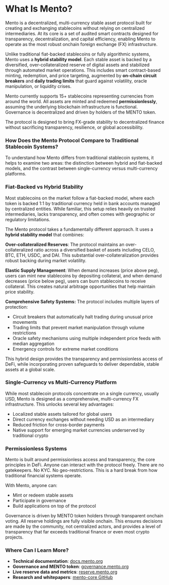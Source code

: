 # What Is Mento?

Mento is a decentralized, multi-currency stable asset protocol built for creating and exchanging stablecoins without relying on centralized intermediaries. At its core is a set of audited smart contracts designed for transparency, decentralization, and capital efficiency, enabling Mento to operate as the most robust onchain foreign exchange (FX) infrastructure.

Unlike traditional fiat-backed stablecoins or fully algorithmic systems, Mento uses a **hybrid stability model**. Each stable asset is backed by a diversified, over-collateralized reserve of digital assets and stabilized through automated market operations. This includes smart contract-based minting, redemption, and price targeting, augmented by **on-chain circuit breakers** and **daily trading limits** that guard against volatility, oracle manipulation, or liquidity crises.

Mento currently supports 15+ stablecoins representing currencies from around the world. All assets are minted and redeemed **permissionlessly**, assuming the underlying blockchain infrastructure is functional. Governance is decentralized and driven by holders of the MENTO token.

The protocol is designed to bring FX-grade stability to decentralized finance without sacrificing transparency, resilience, or global accessibility.

### How Does the Mento Protocol Compare to Traditional Stablecoin Systems?

To understand how Mento differs from traditional stablecoin systems, it helps to examine two areas: the distinction between hybrid and fiat-backed models, and the contrast between single-currency versus multi-currency platforms.

### Fiat-Backed vs Hybrid Stability

Most stablecoins on the market follow a fiat-backed model, where each token is backed 1:1 by traditional currency held in bank accounts managed by centralized entities. While familiar, this setup relies heavily on trusted intermediaries, lacks transparency, and often comes with geographic or regulatory limitations.

The Mento protocol takes a fundamentally different approach. It uses a **hybrid stability model** that combines:

**Over-collateralized Reserves**: The protocol maintains an over-collateralized ratio across a diversified basket of assets including CELO, BTC, ETH, USDC, and DAI. This substantial over-collateralization provides robust backing during market volatility.

**Elastic Supply Management**: When demand increases (price above peg), users can mint new stablecoins by depositing collateral, and when demand decreases (price below peg), users can burn stablecoins to receive collateral. This creates natural arbitrage opportunities that help maintain price stability.

**Comprehensive Safety Systems:** The protocol includes multiple layers of protection:

* Circuit breakers that automatically halt trading during unusual price movements
* Trading limits that prevent market manipulation through volume restrictions
* Oracle safety mechanisms using multiple independent price feeds with median aggregation
* Emergency controls for extreme market conditions

This hybrid design provides the transparency and permissionless access of DeFi, while incorporating proven safeguards to deliver dependable, stable assets at a global scale.

### Single-Currency vs Multi-Currency Platform

While most stablecoin protocols concentrate on a single currency, usually USD, Mento is designed as a comprehensive, multi-currency FX infrastructure. This unlocks several key advantages:

* Localized stable assets tailored for global users
* Direct currency exchanges without needing USD as an intermediary
* Reduced friction for cross-border payments
* Native support for emerging market currencies underserved by traditional crypto

### Permissionless Systems

Mento is built around permissionless access and transparency, the core principles in DeFi. Anyone can interact with the protocol freely. There are no gatekeepers. No KYC. No geo-restrictions. This is a hard break from how traditional financial systems operate.

With Mento, anyone can:

* Mint or redeem stable assets
* Participate in governance
* Build applications on top of the protocol

Governance is driven by MENTO token holders through transparent onchain voting. All reserve holdings are fully visible onchain. This ensures decisions are made by the community, not centralized actors, and provides a level of transparency that far exceeds traditional finance or even most crypto projects.

### Where Can I Learn More?

* **Technical documentation**: [docs.mento.org](https://docs.mento.org/mento)
* **Governance and MENTO token**: [governance.mento.org](https://governance.mento.org/)
* **Live reserve data and metrics**: [reserve.mento.org](https://reserve.mento.org/)
* **Research and whitepapers**: [mento-core GitHub](https://github.com/mento-protocol/mento-core/tree/develop/docs/whitepaper)
